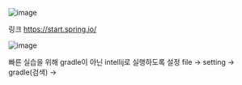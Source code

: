 ![image](https://user-images.githubusercontent.com/101636590/215336786-ab19fe26-630f-4609-88ef-305582c7dd50.png)


링크 https://start.spring.io/


![image](https://user-images.githubusercontent.com/101636590/215337523-9a5dd004-c383-4bc1-ab5c-56aad2e45abc.png)

빠른 실습을 위해 gradle이 아닌 intellij로 실행하도록 설정
file -> setting -> gradle(검색) ->
